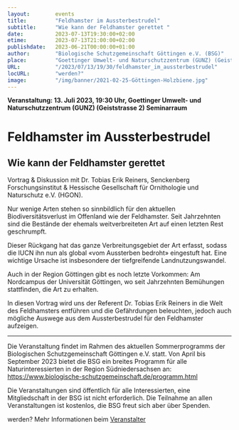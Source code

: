 ```yaml
---
layout:        events
title:         "Feldhamster im Aussterbestrudel"
subtitle:      "Wie kann der Feldhamster gerettet "
date:          2023-07-13T19:30:00+02:00
etime:         2023-07-13T21:00:00+02:00
publishdate:   2023-06-21T00:00:00+01:00
author:        "Biologische Schutzgemeinschaft Göttingen e.V. (BSG)"
place:         "Goettinger Umwelt- und Naturschutzzentrum (GUNZ) (Geiststrasse 2) Seminarraum"
URL:           "/2023/07/13/19/30/feldhamster_im_aussterbestrudel"
locURL:        "werden?"
image:         "/img/banner/2021-02-25-Göttingen-Holzbiene.jpg"
---
```


**Veranstaltung: 13. Juli 2023, 19:30 Uhr, Goettinger Umwelt- und Naturschutzzentrum (GUNZ) (Geiststrasse 2) Seminarraum**

Feldhamster im Aussterbestrudel
===========

Wie kann der Feldhamster gerettet 
-----------
Vortrag & Diskussion mit Dr. Tobias Erik Reiners, Senckenberg 
Forschungsinstitut & Hessische Gesellschaft für Ornithologie und 
Naturschutz e.V. (HGON).

Nur wenige Arten stehen so sinnbildlich für den aktuellen 
Biodiversitätsverlust im Offenland wie der Feldhamster. Seit Jahrzehnten 
sind die Bestände der ehemals weitverbreiteten Art auf einen letzten 
Rest geschrumpft.

Dieser Rückgang hat das ganze Verbreitungsgebiet der Art erfasst, sodass 
die IUCN ihn nun als global «vom Aussterben bedroht» eingestuft hat. 
Eine wichtige Ursache ist insbesondere der tiefgreifende Landnutzungswandel.

Auch in der Region Göttingen gibt es noch letzte Vorkommen: Am 
Nordcampus der Universität Göttingen, wo seit Jahrzehnten Bemühungen 
stattfinden, die Art zu erhalten.

In diesen Vortrag wird uns der Referent Dr. Tobias Erik Reiners in die 
Welt des Feldhamsters entführen und die Gefährdungen beleuchten, jedoch 
auch mögliche Auswege aus dem Aussterbestrudel für den Feldhamster 
aufzeigen.

---

Die Veranstaltung findet im Rahmen des aktuellen Sommerprogramms der 
Biologischen Schutzgemeinschaft Göttingen e.V. statt. Von April bis 
September 2023 bietet die BSG ein breites Programm für alle 
Naturinteressierten in der Region Südniedersachsen an: 
https://www.biologische-schutzgemeinschaft.de/programm.html

Die Veranstaltungen sind öffentlich für alle Interessierten, eine 
Mitgliedschaft in der BSG ist nicht erforderlich. Die Teilnahme an allen 
Veranstaltungen ist kostenlos, die BSG freut sich aber über Spenden.


werden?
Mehr Informationen beim [Veranstalter](werden?)
